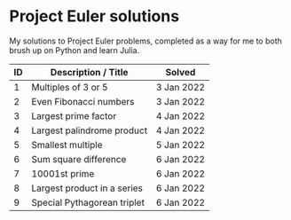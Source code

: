 # Project Euler solutions

My solutions to Project Euler problems, completed as a way for me to both brush up on Python and learn Julia.

| ID    | Description / Title           | Solved        |
|----   |----------------------------   |------------   |
| 1     | Multiples of 3 or 5           | 3 Jan 2022    |
| 2     | Even Fibonacci numbers        | 3 Jan 2022    |
| 3     | Largest prime factor          | 4 Jan 2022    |
| 4     | Largest palindrome product    | 4 Jan 2022    |
| 5     | Smallest multiple             | 5 Jan 2022    |
| 6     | Sum square difference         | 6 Jan 2022    |
| 7     | 10001st prime                 | 6 Jan 2022    |
| 8     | Largest product in a series   | 6 Jan 2022    |
| 9     | Special Pythagorean triplet   | 6 Jan 2022    |
